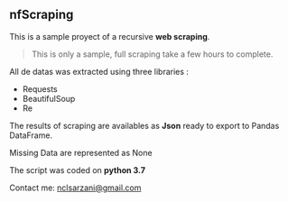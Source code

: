 ## nfScraping
This is a sample proyect of a recursive **web scraping**.
>This is only a sample, full scraping take a few hours to complete.

All de datas was extracted using three libraries :
  - Requests
  - BeautifulSoup
  - Re
  
The results of scraping are availables as **Json** ready to export to Pandas DataFrame.

Missing Data are represented as None

The script was coded on **python 3.7**

Contact me: nclsarzani@gmail.com
